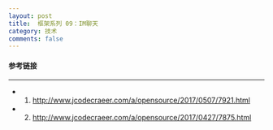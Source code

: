 ```yaml
---
layout: post
title:  框架系列 09：IM聊天
category: 技术
comments: false
---
```


#### 参考链接
 ---
 
 * 1. <http://www.jcodecraeer.com/a/opensource/2017/0507/7921.html>
 * 2. <http://www.jcodecraeer.com/a/opensource/2017/0427/7875.html>
 
 
 
 
 
 
 
 
 
 
 
 
 
 
 
 